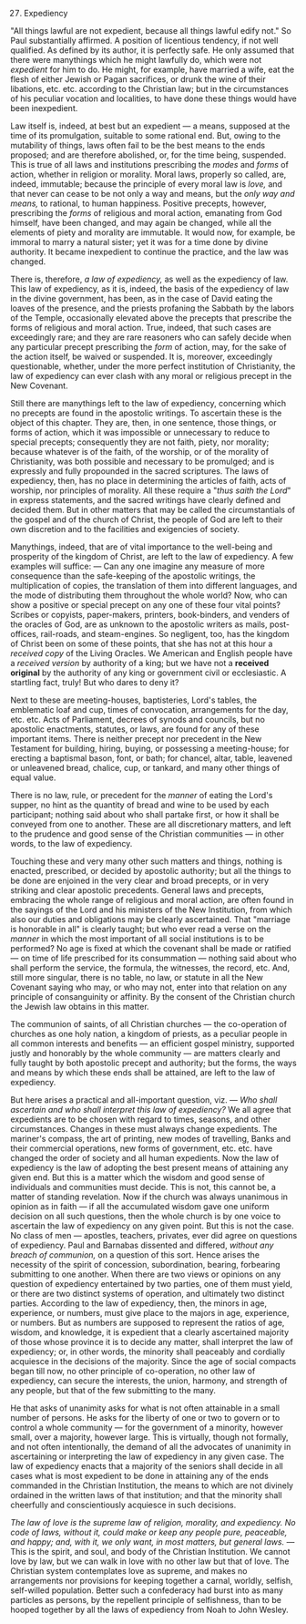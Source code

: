 27. Expediency 

"All  things  lawful  are  not  expedient,  because  all  things  lawful edify not." So Paul substantially affirmed. A position of licentious tendency,  if  not  well  qualified.  As  defined  by  its  author,  it  is perfectly safe. He only assumed that there were manythings which he might lawfully do, which were not *expedient* for him to do. He might, for example, have married a wife, eat the flesh of either Jewish or Pagan sacrifices, or drunk the wine of their libations, etc. etc. according to the Christian law; but in the circumstances of his peculiar vocation and localities, to have done these things would have been inexpedient.  

Law itself is, indeed, at best but an expedient — a means, supposed at the time of its promulgation, suitable to some rational end. But, owing to the mutability of things, laws often fail to be the best means to the ends proposed; and are therefore abolished, or, for the time  being,  suspended.  This  is  true  of  all  laws  and  institutions prescribing the *modes* and *forms* of action, whether in religion or morality. Moral laws, properly so called, are, indeed, immutable; because the principle of every moral law is *love,* and that never can cease to be not only a way and means, but the *only way and means,* to  rational,  to  human  happiness.  Positive  precepts,  however, prescribing  the  *forms*  of  religious  and  moral  action,  emanating from God himself, have been changed, and may again be changed, while  all  the  elements  of  piety  and  morality  are  immutable.  It would now, for example, be immoral to marry a natural sister; yet it was for a time done by divine authority. It became inexpedient to continue the practice, and the law was changed. 

There is, therefore, *a law of expediency,* as well as the expediency of law. This law of expediency, as it is, indeed, the basis of the expediency of law in the divine government, has been, as in the case of David eating the loaves of the presence, and the priests profaning the Sabbath by the labors of the Temple, occasionally elevated above the precepts that prescribe the forms of religious and moral action. True, indeed, that such cases are exceedingly rare; and they are rare reasoners who can safely decide when any particular precept prescribing the *form* of action, may, for the sake of  the  action  itself,  be  waived  or  suspended.  It  is,  moreover, exceedingly  questionable,  whether,  under  the  more  perfect institution of Christianity, the law of expediency can ever clash with any moral or religious precept in the New Covenant. 

Still there are manythings left to the law of expediency, concerning which no precepts are found in the apostolic writings. To ascertain these is the object of this chapter. They are, then, in one sentence, those  things,  or  forms  of  action,  which  it  was  impossible  or unnecessary to reduce to special precepts; consequently they are not faith, piety, nor morality; because whatever is of the faith, of the worship, or of the morality of Christianity, was both possible and  necessary  to  be  promulged;  and  is  expressly  and  fully propounded in the sacred scriptures. The laws of expediency, then, has no place in determining the articles of faith, acts of worship, nor principles of morality. All these require a "*thus saith the Lord*" in express statements, and the sacred writings have clearly defined and  decided  them.  But  in  other  matters  that  may  be  called  the circumstantials  of  the  gospel  and  of  the  church  of  Christ,  the people of God are left to their own discretion and to the facilities and exigencies of society. 

Manythings, indeed, that are of vital importance to the well-being and prosperity of the kingdom  of Christ, are left to  the law of expediency. A few examples will suffice: — Can any one imagine any measure of more consequence than the safe-keeping of the apostolic writings, the multiplication of copies, the translation of them into different languages, and the mode of distributing them throughout the whole world? Now, who can show a positive or special precept on any one of these four vital points? Scribes or copyists, paper-makers, printers, book-binders, and venders of the oracles of God, are as unknown to the apostolic writers as mails, post-offices, rail-roads, and steam-engines. So negligent, too, has the kingdom of Christ been on some of these points, that she has not  at  this  hour  a  *received  copy*  of  the  Living  Oracles.  We American and English people have a *received version* by authority of a king; but we have not a **received original** by the authority of any king or government civil or ecclesiastic. A startling fact, truly! But who dares to deny it? 

Next to these are meeting-houses, baptisteries, Lord's tables, the emblematic loaf and cup, times of convocation, arrangements for the  day,  etc.  etc.  Acts  of  Parliament,  decrees  of  synods  and councils, but no apostolic enactments, statutes, or laws, are found for  any  of  these  important  items.  There  is  neither  precept  nor precedent in the New Testament for building, hiring, buying, or possessing a meeting-house; for erecting a baptismal bason, font, or bath; for chancel, altar, table, leavened or unleavened bread, chalice, cup, or tankard, and many other things of equal value. 

There is no law, rule, or precedent for the *manner* of eating the Lord's supper, no hint as the quantity of bread and wine to be used by each participant; nothing said about who shall partake first, or how  it  shall  be  conveyed  from  one  to  another.  These  are  all discretionary matters, and left to the prudence and good sense of the  Christian  communities — in  other  words,  to  the  law  of expediency. 

Touching  these  and  very  many  other  such  matters  and  things, nothing is enacted, prescribed, or decided by apostolic authority; but all the things to be done are enjoined in the very clear and broad precepts, or in very striking and clear apostolic precedents. General laws and precepts, embracing the whole range of religious and moral action, are often found in the sayings of the Lord and his ministers of the New Institution, from which also our duties and obligations  may  be  clearly  ascertained.  That  "marriage  is honorable in all" is clearly taught; but who ever read a verse on the *manner* in which the most important of all social institutions is to be performed? No age is fixed at which the covenant shall be made or  ratified — on  time  of  life  prescribed  for  its consummation — nothing said about who shall perform the service, the formula, the witnesses, the record, etc. And, still more singular, there is no table, no law, or statute in all the New Covenant saying who may, or who may not, enter into that relation on any principle of consanguinity or affinity. By the consent of the Christian church the Jewish law obtains in this matter. 

The  communion  of  saints,  of  all  Christian  churches — the co-operation of churches as one holy nation, a kingdom of priests, as  a  peculiar  people  in  all  common  interests  and  benefits — an efficient  gospel ministry, supported justly and honorably by the whole  community — are  matters  clearly  and  fully  taught  by  both apostolic precept and authority; but the forms, the ways and means by  which  these  ends  shall  be  attained,  are  left  to  the  law  of expediency. 

But here arises a practical and all-important question, viz. — *Who shall ascertain and who shall interpret this law of expediency?* We all agree that expedients are to be chosen with regard to times, seasons, and other circumstances. Changes in these must always change expedients. The mariner's compass, the art of printing, new modes of travelling, Banks and their commercial operations, new forms of government, etc. etc. have changed the order of society and all human expedients. Now the law of expediency is the law of adopting the best present means of attaining any given end. But this is a matter which the wisdom and good sense of individuals and communities must decide. This is not, this cannot be, a matter of standing revelation. Now if the church was always unanimous in opinion  as  in  faith — if  all  the  accumulated  wisdom  gave  one uniform decision on all such questions, then the whole church is by one voice to ascertain the law of expediency on any given point. But  this  is  not  the  case.  No  class  of  men — apostles,  teachers, privates,  ever  did  agree  on  questions  of  expediency.  Paul  and Barnabas  dissented  and  differed,  *without  any  breach  of communion,* on a question of this sort. Hence arises the necessity of  the  spirit  of  concession,  subordination,  bearing,  forbearing submitting to one another. When there are two views or opinions on any question of expediency entertained by two parties, one of them must yield, or there are two distinct systems of operation, and ultimately two distinct parties. According to the law of expediency, then, the minors in age, experience, or numbers, must give place to the majors in  age, experience, or numbers. But as numbers are supposed to represent the ratios of age, wisdom, and knowledge, it is  expedient  that  a  clearly  ascertained  majority  of  those  whose province  it  is  to  decide  any  matter,  shall  interpret  the  law  of expediency; or, in other words, the minority shall peaceably and cordially acquiesce in the decisions of the majority. Since the age of  social  compacts  began  till  now,  no  other  principle  of co-operation, no other law of expediency, can secure the interests, the union, harmony, and strength of any people, but that of the few submitting to the many. 

He that asks of unanimity asks for what is not often attainable in a small number of persons. He asks for the liberty of one or two to govern or to control a whole community — for the government of a minority, however small, over a majority, however large. This is virtually,  though  not  formally,  and  not  often  intentionally,  the demand  of  all  the  advocates  of  unanimity  in  ascertaining  or interpreting the law of expediency in any given case. The law of expediency enacts that a majority of the seniors shall decide in all cases what is most expedient to be done in attaining any of the ends commanded in the Christian Institution, the means to which are not divinely ordained in the written laws of that institution; and that the minority shall cheerfully and conscientiously acquiesce in such decisions. 

*The  law  of  love  is  the  supreme  law  of  religion,  morality,  and expediency. No code of laws, without it, could make or keep any people pure, peaceable, and happy; and, with it, we only want, in most matters, but general laws.* — This is the spirit, and soul, and body of the Christian Institution. We cannot love by law, but we can walk in love with no other law but that of love. The Christian system contemplates love as supreme, and makes no arrangements nor  provisions  for  keeping  together  a  carnal,  worldly,  selfish, self-willed population. Better such a confederacy had burst into as many particles as persons, by the repellent principle of selfishness, than to be hooped together by all the laws of expediency from Noah to John Wesley. 

